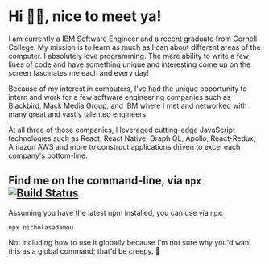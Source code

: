 # Hi 👋🏼, nice to meet ya!

I am currently a IBM Software Engineer and a recent graduate from Cornell College. My mission is to learn as much as I can about different areas of the computer. I absolutely love programming. The mere ability to write a few lines of code and have something unique and interesting come up on the screen fascinates me each and every day!

Because of my interest in computers, I've had the unique opportunity to intern and work for a few software engineering companies such as Blackbird, Mack Media Group, and IBM where I met and networked with many great and vastly talented engineers.

At all three of those companies, I leveraged cutting-edge JavaScript technologies such as React, React Native, Graph QL, Apollo, React-Redux, Amazon AWS and more to construct applications driven to excel each company's bottom-line.

## Find me on the command-line, via `npx` [![Build Status](https://travis-ci.org/nicholasadamou/nicholasadamou.svg?branch=master)](https://travis-ci.org/nicholasadamou/nicholasadamou)

Assuming you have the latest npm installed, you can use via `npx`:

```
npx nicholasadamou
```

Not including how to use it globally because I'm not sure why you'd want this as a global command; that'd be creepy. 🤨
